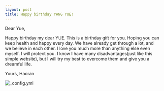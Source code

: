 ```yaml
---
layout: post
title: Happy birthday YANG YUE!
---
```

Dear Yue,

Happy birthday my dear YUE. This is a birthday gift for you. Hoping you can keep health and happy every day. We have already get through a lot, and we believe in each other. I love you much more than anything else even myself. I will protect you. 
I know I have many disadvantages(just like this simple website), but I will try my best to overcome them and give you a dreamful life.

Yours, 
Haoran


![_config.yml]({{site.baseurl}}/images/shengri.png)
